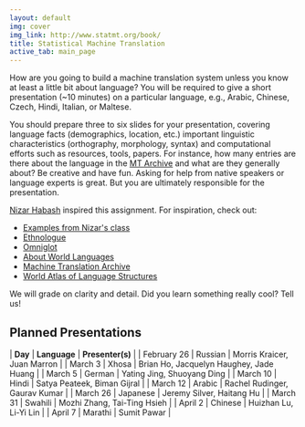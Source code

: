 ```yaml
---
layout: default
img: cover
img_link: http://www.statmt.org/book/
title: Statistical Machine Translation
active_tab: main_page 
---
```


How are you going to build a machine translation system unless you know at
least a little bit about language? You will be required to give 
a short presentation (~10 minutes) on a particular language, 
e.g., Arabic, Chinese, Czech, Hindi, Italian, or Maltese.

You should prepare three to six slides for your presentation, covering
language facts (demographics, location, etc.) important linguistic 
characteristics (orthography, morphology, syntax) and computational efforts 
such as resources, tools, papers. For instance,  how many entries are there
about the language in the [MT Archive](http://www.mt-archive.info/) 
and what are they generally about? Be creative and have fun. 
Asking for help from native speakers or language experts is great.
But you are ultimately responsible for the presentation.

[Nizar Habash](http://www.nizarhabash.com/) inspired this assignment.
For inspiration, check out:

* [Examples from Nizar's class](https://sites.google.com/site/comse6998machinetranslation/language-in-10-minutes)
* [Ethnologue](http://www.ethnologue.com/)
* [Omniglot](http://www.omniglot.com/)
* [About World Languages](http://www.aboutworldlanguages.com/)
* [Machine Translation Archive](http://www.mt-archive.info/)
* [World Atlas of Language Structures](http://wals.info/)

We will grade on clarity and detail. Did you learn 
something really cool? Tell us!

Planned Presentations
---------------------

| **Day**      | **Language** | **Presenter(s)** |
| February 26  | Russian  | Morris Kraicer, Juan Marron |
| March 3      | Xhosa    | Brian Ho, Jacquelyn Haughey, Jade Huang |
| March 5      | German   | Yating Jing, Shuoyang Ding |
| March 10     | Hindi    | Satya Peateek, Biman Gijral |
| March 12     | Arabic   | Rachel Rudinger, Gaurav Kumar |
| March 26     | Japanese | Jeremy Silver, Haitang Hu |
| March 31     | Swahili  |  Mozhi Zhang, Tai-Ting Hsieh |
| April 2      | Chinese  | Huizhan Lu, Li-Yi Lin |
| April 7      | Marathi  | Sumit Pawar |










